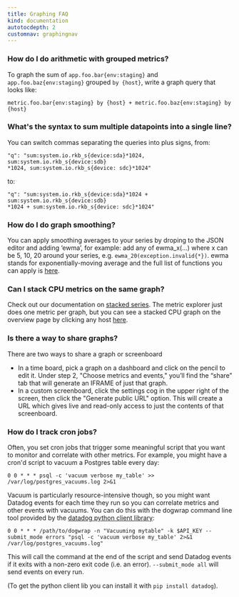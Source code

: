 ```yaml
---
title: Graphing FAQ
kind: documentation
autotocdepth: 2
customnav: graphingnav
---
```



### How do I do arithmetic with grouped metrics?


To graph the sum of `app.foo.bar{env:staging}` and `app.foo.baz{env:staging}`
grouped `by {host}`, write a graph query that looks like:

```
metric.foo.bar{env:staging} by {host} + metric.foo.baz{env:staging} by {host}
```

### What's the syntax to sum multiple datapoints into a single line?


You can switch commas separating the queries into plus signs, from:

```
"q": "sum:system.io.rkb_s{device:sda}*1024, sum:system.io.rkb_s{device:sdb}
*1024, sum:system.io.rkb_s{device: sdc}*1024"
```

to:

```
"q": "sum:system.io.rkb_s{device:sda}*1024 + sum:system.io.rkb_s{device:sdb}
*1024 + sum:system.io.rkb_s{device: sdc}*1024"
```

### How do I do graph smoothing?

You can apply smoothing averages to your series by droping to the JSON editor and
adding ‘ewma’, for example:
add any of ewma_x(…) where x can be 5, 10, 20 around your series, e.g.
`ewma_20(exception.invalid{*})`.
ewma stands for exponentially-moving average and the full list of functions
you can apply is [here][graphing-1].

### Can I stack CPU metrics on the same graph?


Check out our documentation on [stacked series][graphing-2].
The metric explorer just does one metric per graph, but you can see a stacked CPU graph
on the overview page by clicking any host [here][graphing-3].

### Is there a way to share graphs?


There are two ways to share a graph or screenboard

* In a time board, pick a graph on a dashboard and click on the pencil to edit it.
Under step 2, "Choose metrics and events," you’ll find the “share” tab that will
generate an IFRAME of just that graph.
* In a custom screenboard, click the settings cog in the upper right of the screen,
then click the "Generate public URL" option. This will create a URL which gives
live and read-only access to just the contents of that screenboard.

### How do I track cron jobs?

Often, you set cron jobs that trigger some meaningful script that you want to monitor and
correlate with other metrics. For example, you might have a cron'd script to vacuum a Postgres table every day:

    0 0 * * * psql -c 'vacuum verbose my_table' >> /var/log/postgres_vacuums.log 2>&1

Vacuum is particularly resource-intensive though, so you might want Datadog events for
each time they run so you can correlate metrics and other events with vacuums.
You can do this with the dogwrap command line tool provided by the [datadog python client library][graphing-4]:

    0 0 * * * /path/to/dogwrap -n "Vacuuming mytable" -k $API_KEY --submit_mode errors "psql -c 'vacuum verbose my_table' 2>&1 /var/log/postgres_vacuums.log"


This will call the command at the end of the script and
send Datadog events if it exits with a non-zero exit code (i.e. an error). `--submit_mode all`
will send events on every run.

(To get the python client lib you can install it with `pip install datadog`).

[graphing-1]: /graphing/miscellaneous/functions/
[graphing-2]: /graphing/
[graphing-3]: http://app.datadoghq.com/infrastructure/
[graphing-4]: https://github.com/DataDog/datadogpy/
